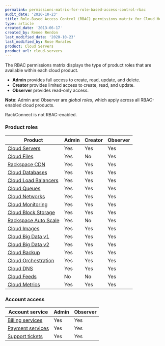 ```yaml
---
permalink: permissions-matrix-for-role-based-access-control-rbac
audit_date: '2020-10-23'
title: Role-Based Access Control (RBAC) permissions matrix for Cloud Hosting
type: article
created_date: '2013-06-17'
created_by: Renee Rendon
last_modified_date: '2020-10-23'
last_modified_by: Rose Morales
product: Cloud Servers
product_url: cloud-servers
---
```


The RBAC permissions matrix displays the type of product roles that are available within each cloud product.

- **Admin** provides full access to create, read, update, and delete.
- **Creator** provides limited access to create, read, and update.
- **Observer** provides read-only access.

**Note:** Admin and Observer are *global roles*, which apply across all RBAC-enabled cloud products.

RackConnect is not RBAC-enabled.

### Product roles

Product | Admin | Creator | Observer
--- | --- | --- | ---
[Cloud Servers](/support/how-to/permissions-matrix-for-next-generation-cloud-servers) | Yes | Yes | Yes
[Cloud Files](/support/how-to/permissions-matrix-for-cloud-files) | Yes | No | Yes
[Rackspace CDN](/support/how-to/permission-matrix-for-rackspace-cdn) | Yes | Yes | Yes
[Cloud Databases](/support/how-to/permissions-matrix-for-cloud-databases) | Yes | Yes | Yes
[Cloud Load Balancers](/support/how-to/permissions-matrix-for-cloud-load-balancers) | Yes | Yes | Yes
[Cloud Queues](/support/how-to/permissions-matrix-for-cloud-queues) | Yes | Yes | Yes
[Cloud Networks](/support/how-to/permissions-matrix-for-cloud-networks) | Yes | Yes | Yes
[Cloud Monitoring](/support/how-to/permissions-matrix-for-rackspace-monitoring) | Yes | Yes | Yes
[Cloud Block Storage](/support/how-to/permissions-matrix-for-cloud-block-storage) | Yes | Yes | Yes
[Rackspace Auto Scale](/support/how-to/permissions-matrix-for-auto-scale) | Yes | No | Yes
[Cloud Images](/support/how-to/detailed-permissions-matrix-for-cloud-images) | Yes | Yes | Yes
[Cloud Big Data v1](/support/how-to/detailed-permissions-matrix-for-cloud-big-data) | Yes | Yes | Yes
[Cloud Big Data v2](/support/how-to/detailed-permissions-matrix-for-cloud-big-data-v2) | Yes | Yes | Yes
[Cloud Backup](/support/how-to/permission-matrix-for-cloud-backup) | Yes | Yes | Yes
[Cloud Orchestration](/support/how-to/permissions-matrix-for-cloud-orchestration) | Yes | Yes | Yes
[Cloud DNS](/support/how-to/detailed-permissions-matrix-for-dns) | Yes | Yes | Yes
[Cloud Feeds](/support/how-to/detailed-permissions-matrix-for-cloud-feeds) | No | No | Yes
[Cloud Metrics](/support/how-to/detailed-permissions-matrix-for-cloud-metrics) | Yes | Yes | Yes

### Account access

Account service | Admin | Observer
--------------- | --- | ---
[Billing services](/support/how-to/detailed-permissions-matrix-for-billing-services) | Yes | Yes
[Payment services](/support/how-to/detailed-permissions-matrix-for-billing-services) | Yes | Yes
[Support tickets](/support/how-to/detailed-permissions-matrix-for-support-tickets) | Yes | Yes
